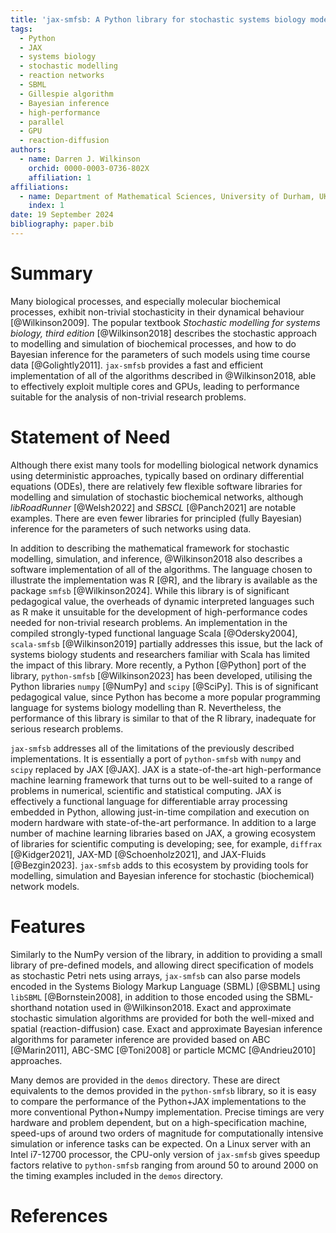 ```yaml
---
title: 'jax-smfsb: A Python library for stochastic systems biology modelling and inference'
tags:
  - Python
  - JAX
  - systems biology
  - stochastic modelling
  - reaction networks
  - SBML
  - Gillespie algorithm
  - Bayesian inference
  - high-performance
  - parallel
  - GPU
  - reaction-diffusion
authors:
  - name: Darren J. Wilkinson
    orchid: 0000-0003-0736-802X
    affiliation: 1
affiliations:
  - name: Department of Mathematical Sciences, University of Durham, UK
    index: 1
date: 19 September 2024
bibliography: paper.bib
---
```



# Summary

Many biological processes, and especially molecular biochemical processes, exhibit non-trivial stochasticity in their dynamical behaviour [@Wilkinson2009]. The popular textbook *Stochastic modelling for systems biology, third edition* [@Wilkinson2018] describes the stochastic approach to modelling and simulation of biochemical processes, and how to do Bayesian inference for the parameters of such models using time course data [@Golightly2011]. `jax-smfsb` provides a fast and efficient implementation of all of the algorithms described in @Wilkinson2018, able to effectively exploit multiple cores and GPUs, leading to performance suitable for the analysis of non-trivial research problems.

# Statement of Need

Although there exist many tools for modelling biological network dynamics using deterministic approaches, typically based on ordinary differential equations (ODEs), there are relatively few flexible software libraries for modelling and simulation of stochastic biochemical networks, although *libRoadRunner* [@Welsh2022] and *SBSCL* [@Panch2021] are notable examples. There are even fewer libraries for principled (fully Bayesian) inference for the parameters of such networks using data.

In addition to describing the mathematical framework for stochastic modelling, simulation, and inference, @Wilkinson2018 also describes a software implementation of all of the algorithms. The language chosen to illustrate the implementation was R [@R], and the library is available as the package `smfsb` [@Wilkinson2024]. While this library is of significant pedagogical value, the overheads of dynamic interpreted languages such as R make it unsuitable for the development of high-performance codes needed for non-trivial research problems. An implementation in the compiled strongly-typed functional language Scala [@Odersky2004], `scala-smfsb` [@Wilkinson2019] partially addresses this issue, but the lack of systems biology students and researchers familiar with Scala has limited the impact of this library. More recently, a Python [@Python] port of the library, `python-smfsb` [@Wilkinson2023] has been developed, utilising the Python libraries `numpy` [@NumPy] and `scipy` [@SciPy]. This is of significant pedagogical value, since Python has become a more popular programming language for systems biology modelling than R. Nevertheless, the performance of this library is similar to that of the R library, inadequate for serious research problems.

`jax-smfsb` addresses all of the limitations of the previously described implementations. It is essentially a port of `python-smfsb` with `numpy` and `scipy` replaced by JAX [@JAX]. JAX is a state-of-the-art high-performance machine learning framework that turns out to be well-suited to a range of problems in numerical, scientific and statistical computing. JAX is effectively a functional language for differentiable array processing embedded in Python, allowing just-in-time compilation and execution on modern hardware with state-of-the-art performance. In addition to a large number of machine learning libraries based on JAX, a growing ecosystem of libraries for scientific computing is developing; see, for example, `diffrax` [@Kidger2021], JAX-MD [@Schoenholz2021], and JAX-Fluids [@Bezgin2023]. `jax-smfsb` adds to this ecosystem by providing tools for modelling, simulation and Bayesian inference for stochastic (biochemical) network models.

# Features

Similarly to the NumPy version of the library, in addition to providing a small library of pre-defined models, and allowing direct specification of models as stochastic Petri nets using arrays, `jax-smfsb` can also parse models encoded in the Systems Biology Markup Language (SBML) [@SBML] using `libSBML` [@Bornstein2008], in addition to those encoded using the SBML-shorthand notation used in @Wilkinson2018. Exact and approximate stochastic simulation algorithms are provided for both the well-mixed and spatial (reaction-diffusion) case. Exact and approximate Bayesian inference algorithms for parameter inference are provided based on ABC [@Marin2011], ABC-SMC [@Toni2008] or particle MCMC [@Andrieu2010] approaches.

Many demos are provided in the `demos` directory. These are direct equivalents to the demos provided in the `python-smfsb` library, so it is easy to compare the performance of the Python+JAX implementations to the more conventional Python+Numpy implementation. Precise timings are very hardware and problem dependent, but on a high-specification machine, speed-ups of around two orders of magnitude for computationally intensive simulation or inference tasks can be expected. On a Linux server with an Intel i7-12700 processor, the CPU-only version of `jax-smfsb` gives speedup factors relative to `python-smfsb` ranging from around 50 to around 2000 on the timing examples included in the `demos` directory.

# References

